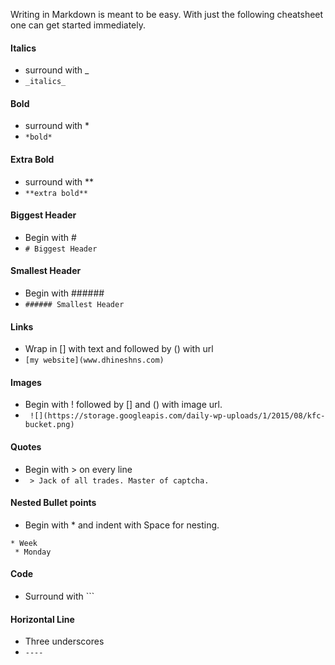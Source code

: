 Writing in Markdown is meant to be easy. With just the following cheatsheet one can get started immediately. 

#### Italics 
* surround with _ 
 * ```_italics_ ```
#### Bold 
* surround with * 
 * ```*bold*```
#### Extra Bold  
* surround with **
 * ```**extra bold**```

#### Biggest Header 
* Begin with # 
 * ```# Biggest Header ```
#### Smallest Header
* Begin with ###### 
 * ``` ###### Smallest Header ```

#### Links
* Wrap in [] with text and followed by () with url 
 * ``` [my website](www.dhineshns.com) ```

#### Images
* Begin with ! followed by [] and () with image url. 
 * ``` ![](https://storage.googleapis.com/daily-wp-uploads/1/2015/08/kfc-bucket.png)```

#### Quotes
* Begin with > on every line   
 * ``` > Jack of all trades. Master of captcha.```

#### Nested Bullet points
* Begin with * and indent with Space for nesting.
``` 
* Week
 * Monday
```

#### Code
* Surround with ``` 


#### Horizontal Line
* Three underscores 
 * ``` ---- ```
